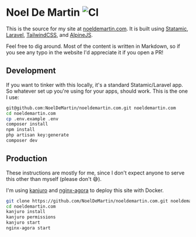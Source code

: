 # Noel De Martin ![CI](https://github.com/noeldemartin/noeldemartin.com/actions/workflows/ci.yml/badge.svg)

This is the source for my site at [noeldemartin.com](https://noeldemartin.com). It is built using [Statamic](https://statamic.com), [Laravel](https://laravel.com), [TailwindCSS](https://tailwindcss.com), and [AlpineJS](https://alpinejs.dev).

Feel free to dig around. Most of the content is written in Markdown, so if you see any typo in the website I'd appreciate it if you open a PR!

## Development

If you want to tinker with this locally, it's a standard Statamic/Laravel app. So whatever set up you're using for your apps, should work. This is the one I use:

```bash
git@github.com:NoelDeMartin/noeldemartin.com.git noeldemartin.com
cd noeldemartin.com
cp .env.example .env
composer install
npm install
php artisan key:generate
composer dev
```

## Production

These instructions are mostly for me, since I don't expect anyone to serve this other than myself (please don't 😅).

I'm using [kanjuro](https://github.com/NoelDeMartin/kanjuro) and [nginx-agora](https://github.com/NoelDeMartin/nginx-agora) to deploy this site with Docker.

```bash
git clone https://github.com/NoelDeMartin/noeldemartin.com.git noeldemartin.com --branch noeldemartin.com
cd noeldemartin.com
kanjuro install
kanjuro permissions
kanjuro start
nginx-agora start
```
